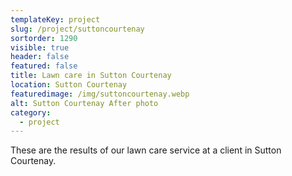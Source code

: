 ```yaml
---
templateKey: project
slug: /project/suttoncourtenay
sortorder: 1290
visible: true
header: false
featured: false
title: Lawn care in Sutton Courtenay
location: Sutton Courtenay
featuredimage: /img/suttoncourtenay.webp
alt: Sutton Courtenay After photo
category:
  - project
---
```


These are the results of our lawn care service at a client in Sutton Courtenay.
